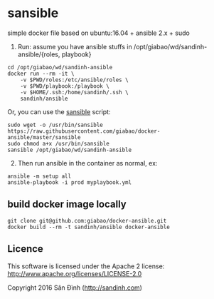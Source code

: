 # sansible
simple docker file based on ubuntu:16.04 + ansible 2.x + sudo

1. Run:
assume you have ansible stuffs in /opt/giabao/wd/sandinh-ansible/{roles, playbook} 
```
cd /opt/giabao/wd/sandinh-ansible
docker run --rm -it \
    -v $PWD/roles:/etc/ansible/roles \
    -v $PWD/playbook:/playbook \
    -v $HOME/.ssh:/home/sandinh/.ssh \
    sandinh/ansible
```
Or, you can use the [sansible](sansible) script:
```
sudo wget -o /usr/bin/sansible https://raw.githubusercontent.com/giabao/docker-ansible/master/sansible
sudo chmod a+x /usr/bin/sansible
sansible /opt/giabao/wd/sandinh-ansible
```
2. Then run ansible in the container as normal, ex:
```
ansible -m setup all
ansible-playbook -i prod myplaybook.yml
```

## build docker image locally
```
git clone git@github.com:giabao/docker-ansible.git
docker build --rm -t sandinh/ansible docker-ansible
```

## Licence
This software is licensed under the Apache 2 license:
http://www.apache.org/licenses/LICENSE-2.0

Copyright 2016 Sân Đình (http://sandinh.com)
